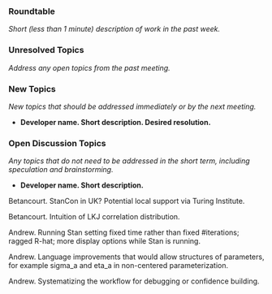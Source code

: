 ### Roundtable
_Short (less than 1 minute) description of work in the past week._

### Unresolved Topics
_Address any open topics from the past meeting._

### New Topics
_New topics that should be addressed immediately or by the next
meeting._

* __Developer name.  Short description.  Desired resolution.__

### Open Discussion Topics
_Any topics that do not need to be addressed in the short term,
including speculation and brainstorming._

* __Developer name.  Short description.__

Betancourt.  StanCon in UK?  Potential local support via Turing Institute.

Betancourt.  Intuition of LKJ correlation distribution.

Andrew.  Running Stan setting fixed time rather than fixed #iterations; ragged R-hat; more display options while Stan is running.

Andrew.  Language improvements that would allow structures of parameters, for example sigma_a and eta_a in non-centered parameterization.

Andrew.  Systematizing the workflow for debugging or confidence building.